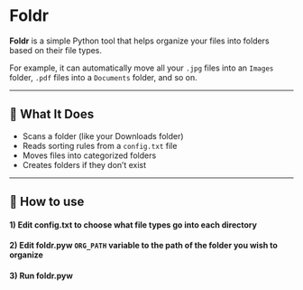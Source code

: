 # Foldr

**Foldr** is a simple Python tool that helps organize your files into folders based on their file types.

For example, it can automatically move all your `.jpg` files into an `Images` folder, `.pdf` files into a `Documents` folder, and so on.

---

## 📂 What It Does

- Scans a folder (like your Downloads folder)
- Reads sorting rules from a `config.txt` file
- Moves files into categorized folders
- Creates folders if they don’t exist

---

## 📁 How to use
 #### 1) Edit config.txt to choose what file types go into each directory
 #### 2) Edit foldr.pyw `ORG_PATH` variable to the path of the folder you wish to organize
 #### 3) Run foldr.pyw



